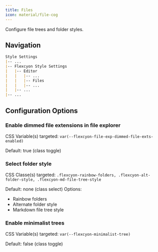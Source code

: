 ```yaml
---
title: Files
icon: material/file-cog
---
```


Configure file trees and folder styles.

## Navigation

```md
Style Settings
|-- ...
|-- Flexcyon Style Settings
|   |-- Editor
|   |   |-- ...
|   |   |-- Files
|   |   |-- ...
|   |-- ...
|-- ...
```

## Configuration Options

### Enable dimmed file extensions in file explorer

CSS Variable(s) targeted: `var(--flexcyon-file-exp-dimmed-file-exts-enabled)`

Default: true (class toggle)

### Select folder style

CSS Classe(s) targeted: `.flexcyon-rainbow-folders, .flexcyon-alt-folder-style, .flexcyon-md-file-tree-style`

Default: none (class select)
Options:

- Rainbow folders
- Alternate folder style
- Markdown file tree style

### Enable minimalist trees

CSS Variable(s) targeted: `var(--flexcyon-minimalist-tree)`

Default: false (class toggle)

